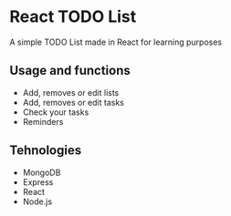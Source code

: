 # React TODO List
A simple TODO List made in React for learning purposes

## Usage and functions
* Add, removes or edit lists
* Add, removes or edit tasks
* Check your tasks
* Reminders

## Tehnologies
* MongoDB
* Express
* React
* Node.js
